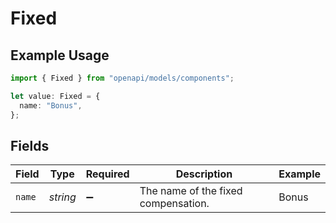 # Fixed

## Example Usage

```typescript
import { Fixed } from "openapi/models/components";

let value: Fixed = {
  name: "Bonus",
};
```

## Fields

| Field                               | Type                                | Required                            | Description                         | Example                             |
| ----------------------------------- | ----------------------------------- | ----------------------------------- | ----------------------------------- | ----------------------------------- |
| `name`                              | *string*                            | :heavy_minus_sign:                  | The name of the fixed compensation. | Bonus                               |